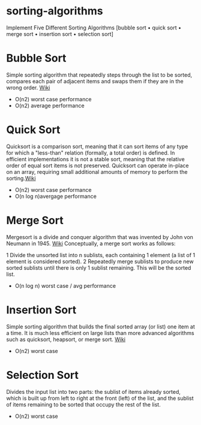 # sorting-algorithms

Implement Five Different Sorting Algorithms [bubble sort • quick sort • merge sort • insertion sort • selection sort]

# Bubble Sort

Simple sorting algorithm that repeatedly steps through the list to be sorted, compares each pair of adjacent items and swaps them if they are in the wrong order. [Wiki](https://en.wikipedia.org/wiki/Bubble_sort)

- O(n2) worst case performance
- O(n2) average performance

# Quick Sort

Quicksort is a comparison sort, meaning that it can sort items of any type for which a "less-than" relation (formally, a total order) is defined. In efficient implementations it is not a stable sort, meaning that the relative order of equal sort items is not preserved. Quicksort can operate in-place on an array, requiring small additional amounts of memory to perform the sorting.[Wiki](https://en.wikipedia.org/wiki/Quicksort)

- O(n2) worst case performance
- O(n log n)avergage performance

# Merge Sort

Mergesort is a divide and conquer algorithm that was invented by John von Neumann in 1945. [Wiki](https://en.wikipedia.org/wiki/Merge_sort) Conceptually, a merge sort works as follows:

1 Divide the unsorted list into n sublists, each containing 1 element (a list of 1 element is considered sorted).
2 Repeatedly merge sublists to produce new sorted sublists until there is only 1 sublist remaining. This will be the sorted list.

- O(n log n) worst case / avg performance

# Insertion Sort

Simple sorting algorithm that builds the final sorted array (or list) one item at a time. It is much less efficient on large lists than more advanced algorithms such as quicksort, heapsort, or merge sort. [Wiki](https://en.wikipedia.org/wiki/Insertion_sort)

- O(n2) worst case

# Selection Sort

Divides the input list into two parts: the sublist of items already sorted, which is built up from left to right at the front (left) of the list, and the sublist of items remaining to be sorted that occupy the rest of the list.

- O(n2) worst case
